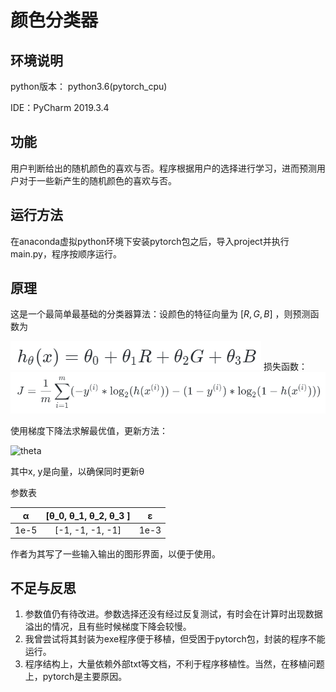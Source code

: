 # 颜色分类器

## 环境说明

python版本： python3.6(pytorch_cpu)

IDE：PyCharm 2019.3.4

## 功能

用户判断给出的随机颜色的喜欢与否。程序根据用户的选择进行学习，进而预测用户对于一些新产生的随机颜色的喜欢与否。

## 运行方法

在anaconda虚拟python环境下安装pytorch包之后，导入project并执行main.py，程序按顺序运行。

## 原理

这是一个最简单最基础的分类器算法：设颜色的特征向量为 $[R, G, B]$ ，则预测函数为

![h](https://github.com/XuShen97/ColorClassify/blob/master/img/formula-img-h.png)
损失函数：
![j](https://github.com/XuShen97/ColorClassify/blob/master/img/formula-img-j.png)

使用梯度下降法求解最优值，更新方法：

![theta](https://github.com/XuShen97/ColorClassify/tree/master/img/formula-img-theta.png)

其中x, y是向量，以确保同时更新θ

参数表

|α|[θ_0, θ_1, θ_2, θ_3 ]|ε|
|:---:|:---:|:---:|
|1e-5|[-1, -1, -1, -1]|1e-3|

作者为其写了一些输入输出的图形界面，以便于使用。

## 不足与反思

1. 参数值仍有待改进。参数选择还没有经过反复测试，有时会在计算时出现数据溢出的情况，且有些时候梯度下降会较慢。
2. 我曾尝试将其封装为exe程序便于移植，但受困于pytorch包，封装的程序不能运行。
3. 程序结构上，大量依赖外部txt等文档，不利于程序移植性。当然，在移植问题上，pytorch是主要原因。

